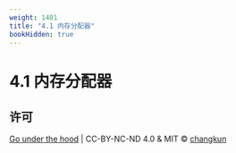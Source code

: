 ```yaml
---
weight: 1401
title: "4.1 内存分配器"
bookHidden: true
---
```


# 4.1 内存分配器



## 许可

[Go under the hood](https://github.com/golang-design/under-the-hood) | CC-BY-NC-ND 4.0 & MIT &copy; [changkun](https://changkun.de)
